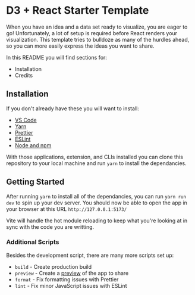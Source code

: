 # D3 + React Starter Template

When you have an idea and a data set ready to visualize, you are eager to go! Unfortunately, a lot of setup is required before React renders your visualization. This template tries to bulldoze as many of the hurdles ahead, so you can more easily express the ideas you want to share.

In this README you will find sections for:

- Installation
- Credits

## Installation

If you don't already have these you will want to install:

- [VS Code](https://code.visualstudio.com/)
- [Yarn](https://yarnpkg.com/)
- [Prettier](https://prettier.io/)
- [ESLint](https://eslint.org/)
- [Node and npm](https://docs.npmjs.com/downloading-and-installing-node-js-and-npm)

With those applications, extension, and CLIs installed you can clone this repository to your local machine and run `yarn` to install the dependancies.

## Getting Started

After running `yarn` to install all of the dependancies, you can run `yarn run dev` to spin up your dev server. You should now be able to open the app in your browser at this URL `http://127.0.0.1:5173/`

Vite will handle the hot module reloading to keep what you're looking at in sync with the code you are writting.

### Additional Scripts

Besides the development script, there are many more scripts set up:

- `build` - Create production build
- `preview` - Create a [preview](https://vitejs.dev/config/preview-options.html) of the app to share
- `format` - Fix formatting issues with Prettier
- `lint` - Fix minor JavaScript issues with ESLint
